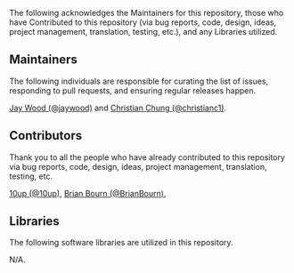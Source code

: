 The following acknowledges the Maintainers for this repository, those who have Contributed to this repository (via bug reports, code, design, ideas, project management, translation, testing, etc.), and any Libraries utilized.

## Maintainers

The following individuals are responsible for curating the list of issues, responding to pull requests, and ensuring regular releases happen.

[Jay Wood (@jaywood)](https://github.com/jaywood) and [Christian Chung (@christianc1)](https://github.com/christianc1).

## Contributors

Thank you to all the people who have already contributed to this repository via bug reports, code, design, ideas, project management, translation, testing, etc.

[10up (@10up)](https://github.com/10up), [Brian Bourn (@BrianBourn)](https://github.com/BrianBourn),

## Libraries

The following software libraries are utilized in this repository.

N/A.
